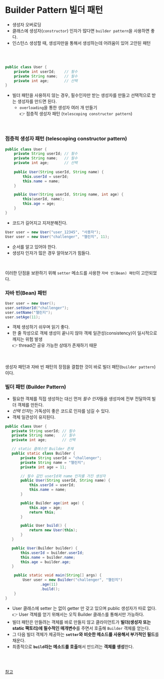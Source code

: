 
# Builder Pattern 빌더 패턴
* 생성자 오버로딩  
* 클래스에 생성자(`constructor`) 인자가 많다면 `builder pattern`을 사용하면 좋다.
* 인스턴스 생성할 때, 생성자만을 통해서 생성하는데 어려움이 있어 고안된 패턴

<br/>
<br/>

``` java
public class User {
    private int userId;    // 필수
    private String name;   // 필수
    private int age;       // 선택
}
  ```
* 빌더 패턴을 사용하지 않는 경우, 필수인자만 받는 생성자를 만들고 선택적으로 받는 생성자를 만드면 된다.
  * `overloading`을 통한 생성자 여러 개 만들기  
  👉 점층적 생성자 패턴 (`telescoping constructor pattern`)

<br/>

### 점층적 생성자 패턴 (telescoping constructor pattern)

``` java
public class User {
    private String userId; // 필수
    private String name;   // 필수
    private int age;       // 선택
    
    public User(String userId, String name) {
        this.userId = userId;
        this.name = name;
    }

    public User(String userId, String name, int age) {
        this(userId, name);
        this.age = age;
    }
}
  ```
* 코드가 길어지고 지저분해진다.

``` java
User user = new User("user_12345", "사용자");
User user = new User("challenger", "챌린지", 11);
```
* 순서를 알고 있어야 한다.  
* 생성자 인자가 많은 경우 알아보기가 힘들다.  

<br/>

이러한 단점을 보완하기 위해 `setter` 메소드를 사용한 `자바 빈(Bean) 패턴`이 고안되었다.

### 자바 빈(Bean) 패턴

``` java
User user = new User();
user.setUserId("challenger");
user.setName("챌린지");
user.setAge(11);
```
* 객체 생성하기 쉬우며 읽기 좋다.  
* 한 줄 작성으로 객체 생성이 끝나지 않아 객체 일관성(consistency)이 일시적으로 깨지는 위험 발생  
  👉 thread간 공유 가능한 상태가 존재하기 때문  


<br/>

생성자 패턴과 자바 빈 패턴의 장점을 결합한 것이 바로 빌더 패턴(`builder pattern`)이다.

### 빌더 패턴 (Builder Pattern)

* 필요한 객체를 직접 생성하는 대신 먼저 *필수 인자*들을 생성자에 전부 전달하여 빌더 객체를 만든다. 
* *선택 인자*는 가독성이 좋은 코드로 인자를 넘길 수 있다.
* 객체 일관성이 유지된다.

``` java
public class User {
   private String userId; // 필수
   private String name;   // 필수
   private int age;       // 선택

   // static 클래스인 Builder 존재
   public static class Builder {
       private String userId = "challenger";
       private String name = "챌린지";
       private int age = 11;

       // 필수 값인 userId와 name 인자를 가진 생성자
       public User(String userId, String name) {
           this.userId = userId;
           this.name = name;
       }

       public Builder age(int age) {
           this.age = age;
           return this;
       }

       public User build() {
           return new User(this);
       }
   }

   public User(Builder builder) {
       this.userId = builder.userId;
       this.name = builder.name;
       this.age = builder.age;
   }

    public static void main(String[] args) {
        User user = new Builder("challenger", "챌린지")
                .age(11)
                .build();
    }
}
```

* User 클래스에 setter 는 없이 getter 만 갖고 있으며 public 생성자가 따로 없다.   
  👉 User 객체를 얻기 위해서는 오직 Builder 클래스를 통해서만 가능하다.
* 빌더 패턴은 만들려는 객체를 바로 만들지 않고 클라이언트가 **빌더(생성자 또는 static 팩토리)에 필수적인 매개변수**를 주면서 
호출해 `Builder` 객체를 얻는다.
* 그 다음 빌더 객체가 제공하는 **`setter`와 비슷한 메소드를 사용해서 부가적인 필드**를 채운다. 
* 최종적으로 **`build`라는 메소드를 호출**해서 만드려는 **객체를 생성**한다.


<br/>
<br/>

[참고](https://devlog-wjdrbs96.tistory.com/207)
